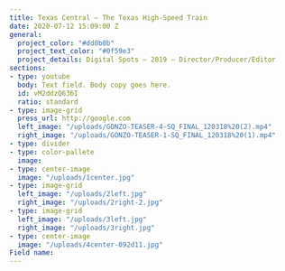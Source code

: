 ```yaml
---
title: Texas Central — The Texas High-Speed Train
date: 2020-07-12 15:09:00 Z
general:
  project_color: "#dd0b0b"
  project_text_color: "#0f59e3"
  project_details: Digital Spots – 2019 – Director/Producer/Editor
sections:
- type: youtube
  body: Text field. Body copy goes here.
  id: vM2ddzQ636I
  ratio: standard
- type: image-grid
  press_url: http://google.com
  left_image: "/uploads/GONZO-TEASER-4-SQ_FINAL_120318%20(2).mp4"
  right_image: "/uploads/GONZO-TEASER-1-SQ_FINAL_120318%20(1).mp4"
- type: divider
- type: color-pallete
  image: 
- type: center-image
  image: "/uploads/1center.jpg"
- type: image-grid
  left_image: "/uploads/2left.jpg"
  right_image: "/uploads/2right-2.jpg"
- type: image-grid
  left_image: "/uploads/3left.jpg"
  right_image: "/uploads/3right.jpg"
- type: center-image
  image: "/uploads/4center-092d11.jpg"
Field name: 
---
```


